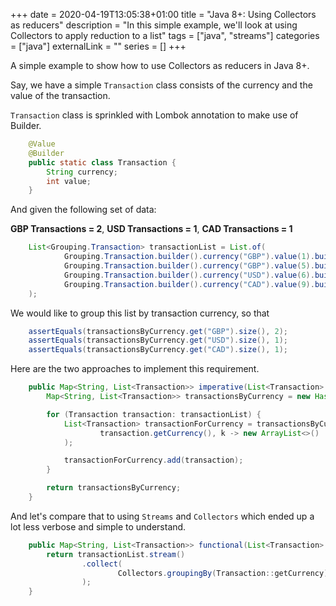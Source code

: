 +++ 
date = 2020-04-19T13:05:38+01:00
title = "Java 8+: Using Collectors as reducers"
description = "In this simple example, we'll look at using Collectors to apply reduction to a list"
tags = ["java", "streams"]
categories = ["java"]
externalLink = ""
series = []
+++

A simple example to show how to use Collectors as reducers in Java 8+.

Say, we have a simple `Transaction` class consists of the currency and the value of the transaction.

`Transaction` class is sprinkled with Lombok annotation to make use of Builder.

```java
    @Value
    @Builder
    public static class Transaction {
        String currency;
        int value;
    }
```

And given the following set of data:

__GBP Transactions = 2__, 
__USD Transactions = 1__,
__CAD Transactions = 1__

```java
    List<Grouping.Transaction> transactionList = List.of(
            Grouping.Transaction.builder().currency("GBP").value(1).build(),
            Grouping.Transaction.builder().currency("GBP").value(5).build(),
            Grouping.Transaction.builder().currency("USD").value(6).build(),
            Grouping.Transaction.builder().currency("CAD").value(9).build()
    );
```

We would like to group this list by transaction currency, so that

```java
    assertEquals(transactionsByCurrency.get("GBP").size(), 2);
    assertEquals(transactionsByCurrency.get("USD").size(), 1);
    assertEquals(transactionsByCurrency.get("CAD").size(), 1);
```

Here are the two approaches to implement this requirement.

```java
    public Map<String, List<Transaction>> imperative(List<Transaction> transactionList) {
        Map<String, List<Transaction>> transactionsByCurrency = new HashMap<>();

        for (Transaction transaction: transactionList) {
            List<Transaction> transactionForCurrency = transactionsByCurrency.computeIfAbsent(
                    transaction.getCurrency(), k -> new ArrayList<>()
            );

            transactionForCurrency.add(transaction);
        }

        return transactionsByCurrency;
    }
```

And let's compare that to using `Streams` and `Collectors` which ended up a lot less verbose and simple to understand.

```java
    public Map<String, List<Transaction>> functional(List<Transaction> transactionList) {
        return transactionList.stream()
                .collect(
                        Collectors.groupingBy(Transaction::getCurrency)
                );
    }
```
